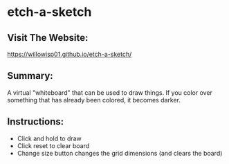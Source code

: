 # etch-a-sketch

## Visit The Website: 
https://willowisp01.github.io/etch-a-sketch/

## Summary: 
A virtual "whiteboard" that can be used to draw things. 
If you color over something that has already been colored, it becomes darker.

## Instructions: 
- Click and hold to draw
- Click reset to clear board
- Change size button changes the grid dimensions (and clears the board)
